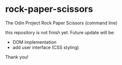 # rock-paper-scissors

The Odin Project Rock Paper Scissors (command line)

this repository is not finish yet. 
Future update will be:
- DOM implementation
- add user interface (CSS styling)

Thank you!
